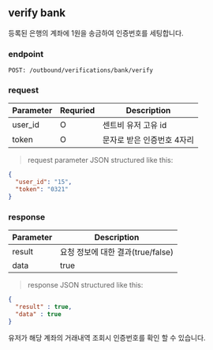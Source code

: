 ## verify bank

등록된 은행의 계좌에 1원을 송금하여 인증번호를 세팅합니다.

### endpoint
<code>POST: /outbound/verifications/bank/verify</code><br/>

### request
Parameter | Requried | Description
--------- | ------- | -----------
user_id |O| 센트비 유저 고유 id
token |O| 문자로 받은 인증번호 4자리

> request parameter JSON structured like this:

```json
{
  "user_id": "15",
  "token": "0321"
}
```

### response
Parameter | Description
--------- | -----------
result | 요청 정보에 대한 결과(true/false)
data | true


> response JSON structured like this:

```json
{
  "result" : true,
  "data" : true 
}
```
<aside class="notice">
유저가 해당 계좌의 거래내역 조회시 인증번호를 확인 할 수 있습니다.
</aside>